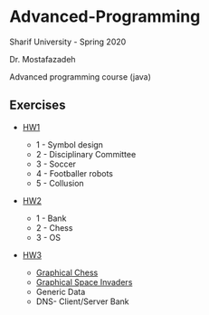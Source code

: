 # Advanced-Programming

Sharif University  - Spring 2020 

Dr. Mostafazadeh

Advanced programming course (java)

## Exercises
  -  [HW1](https://github.com/saaz742/Advanced-Programming/blob/main/Exercises/HW1/%D8%AA%D9%85%D8%B1%DB%8C%D9%86%20%D8%A7%D9%88%D9%84.pdf)
      - 1 - Symbol design
      - 2 - Disciplinary Committee
      - 3 - Soccer
      - 4 - Footballer robots
      - 5 - Collusion
        
  - [HW2](https://github.com/saaz742/Advanced-Programming/blob/main/Exercises/HW2/%D8%AA%D9%85%D8%B1%DB%8C%D9%86%20%D8%AF%D9%88%D9%85.pdf)
      - 1 - Bank
      - 2 - Chess
      - 3 - OS
        
  - [HW3]()
      - [Graphical Chess](https://github.com/saaz742/Chess/)
      - [Graphical Space Invaders](https://github.com/saaz742/Space-Invaders)
      - Generic Data
      - DNS- Client/Server Bank
